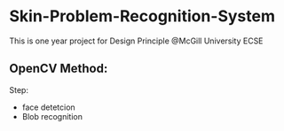 # Skin-Problem-Recognition-System
This is one year project for Design Principle @McGill University ECSE



## OpenCV Method:
Step:
  - face detetcion 
  - Blob recognition
